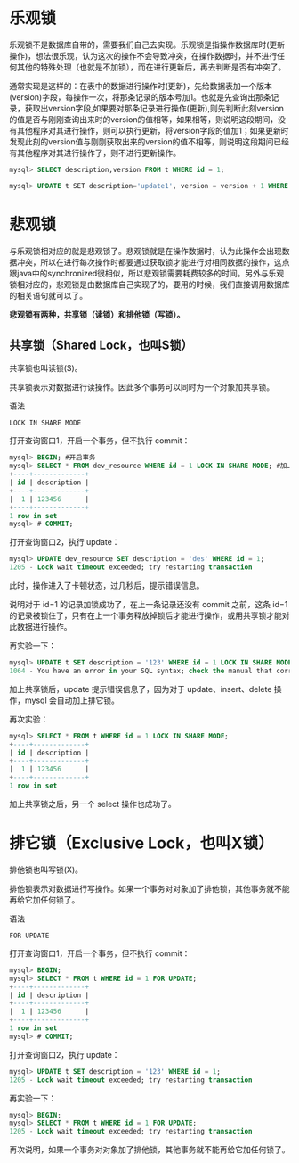 # 乐观锁
乐观锁不是数据库自带的，需要我们自己去实现。乐观锁是指操作数据库时(更新操作)，想法很乐观，认为这次的操作不会导致冲突，在操作数据时，并不进行任何其他的特殊处理（也就是不加锁），而在进行更新后，再去判断是否有冲突了。

通常实现是这样的：在表中的数据进行操作时(更新)，先给数据表加一个版本(version)字段，每操作一次，将那条记录的版本号加1。也就是先查询出那条记录，获取出version字段,如果要对那条记录进行操作(更新),则先判断此刻version的值是否与刚刚查询出来时的version的值相等，如果相等，则说明这段期间，没有其他程序对其进行操作，则可以执行更新，将version字段的值加1；如果更新时发现此刻的version值与刚刚获取出来的version的值不相等，则说明这段期间已经有其他程序对其进行操作了，则不进行更新操作。

```sql
mysql> SELECT description,version FROM t WHERE id = 1;

mysql> UPDATE t SET description='update1', version = version + 1 WHERE id = 1 AND version = 1;
```

# 悲观锁
与乐观锁相对应的就是悲观锁了。悲观锁就是在操作数据时，认为此操作会出现数据冲突，所以在进行每次操作时都要通过获取锁才能进行对相同数据的操作，这点跟java中的synchronized很相似，所以悲观锁需要耗费较多的时间。另外与乐观锁相对应的，悲观锁是由数据库自己实现了的，要用的时候，我们直接调用数据库的相关语句就可以了。

**悲观锁有两种，共享锁（读锁）和排他锁（写锁）。**

## 共享锁（Shared Lock，也叫S锁）
共享锁也叫读锁(S)。

共享锁表示对数据进行读操作。因此多个事务可以同时为一个对象加共享锁。

语法
```
LOCK IN SHARE MODE
```

打开查询窗口1，开启一个事务，但不执行 commit：
```sql
mysql> BEGIN; #开启事务
mysql> SELECT * FROM dev_resource WHERE id = 1 LOCK IN SHARE MODE; #加上共享锁
+----+-------------+
| id | description |
+----+-------------+
|  1 | 123456      |
+----+-------------+
1 row in set
mysql> # COMMIT;
```

打开查询窗口2，执行 update：
```sql
mysql> UPDATE dev_resource SET description = 'des' WHERE id = 1;
1205 - Lock wait timeout exceeded; try restarting transaction
```
此时，操作进入了卡顿状态，过几秒后，提示错误信息。

说明对于 id=1 的记录加锁成功了，在上一条记录还没有 commit 之前，这条 id=1 的记录被锁住了，只有在上一个事务释放掉锁后才能进行操作，或用共享锁才能对此数据进行操作。

再实验一下：
```sql
mysql> UPDATE t SET description = '123' WHERE id = 1 LOCK IN SHARE MODE;
1064 - You have an error in your SQL syntax; check the manual that corresponds to your MySQL server version for the right syntax to use near 'LOCK IN SHARE MODE' at line 1
```
加上共享锁后，update 提示错误信息了，因为对于 update、insert、delete 操作，mysql 会自动加上排它锁。

再次实验：
```sql
mysql> SELECT * FROM t WHERE id = 1 LOCK IN SHARE MODE;
+----+-------------+
| id | description |
+----+-------------+
|  1 | 123456      |
+----+-------------+
1 row in set
```
加上共享锁之后，另一个 select 操作也成功了。

# 排它锁（Exclusive Lock，也叫X锁）
排他锁也叫写锁(X)。

排他锁表示对数据进行写操作。如果一个事务对对象加了排他锁，其他事务就不能再给它加任何锁了。

语法
```
FOR UPDATE
```

打开查询窗口1，开启一个事务，但不执行 commit：
```sql
mysql> BEGIN;
mysql> SELECT * FROM t WHERE id = 1 FOR UPDATE;
+----+-------------+
| id | description |
+----+-------------+
|  1 | 123456      |
+----+-------------+
1 row in set
mysql> # COMMIT;
```

打开查询窗口2，执行 update：
```sql
mysql> UPDATE t SET description = '123' WHERE id = 1;
1205 - Lock wait timeout exceeded; try restarting transaction
```

再实验一下：
```sql
mysql> BEGIN;
mysql> SELECT * FROM t WHERE id = 1 FOR UPDATE;
1205 - Lock wait timeout exceeded; try restarting transaction
```
再次说明，如果一个事务对对象加了排他锁，其他事务就不能再给它加任何锁了。
